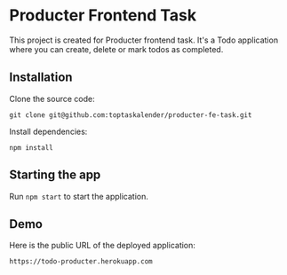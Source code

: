 # Producter Frontend Task

This project is created for Producter frontend task. It's a Todo application where you can create, delete or mark todos as completed.

## Installation

Clone the source code:

    git clone git@github.com:toptaskalender/producter-fe-task.git

Install dependencies:

    npm install

## Starting the app

Run `npm start` to start the application.

## Demo

Here is the public URL of the deployed application:

    https://todo-producter.herokuapp.com
